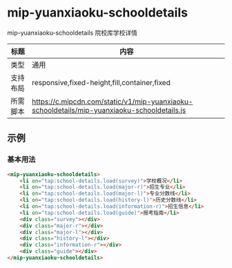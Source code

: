 # mip-yuanxiaoku-schooldetails

mip-yuanxiaoku-schooldetails 院校库学校详情

标题|内容
----|----
类型|通用
支持布局|responsive,fixed-height,fill,container,fixed
所需脚本|https://c.mipcdn.com/static/v1/mip-yuanxiaoku-schooldetails/mip-yuanxiaoku-schooldetails.js

## 示例

### 基本用法
```html
<mip-yuanxiaoku-schooldetails>
    <li on="tap:school-details.load(survey)">学校概况</li>
    <li on="tap:school-details.load(major-r)">招生专业</li>
    <li on="tap:school-details.load(major-l)">专业分数线</li>
    <li on="tap:school-details.load(history-l)">历史分数线</li>
    <li on="tap:school-details.load(information-r)">招生信息</li>
    <li on="tap:school-details.load(guide)">报考指南</li>
    <div class="survey"></div>
    <div class="major-r"></div>
    <div class="major-l"></div>
    <div class="history-l"></div>
    <div class="information-r"></div>
    <div class="guide"></div>
</mip-yuanxiaoku-schooldetails>
```


